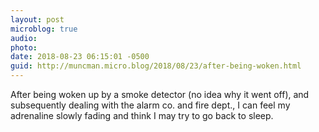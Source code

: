 ```yaml
---
layout: post
microblog: true
audio: 
photo: 
date: 2018-08-23 06:15:01 -0500
guid: http://muncman.micro.blog/2018/08/23/after-being-woken.html
---
```

After being woken up by a smoke detector (no idea why it went off), and subsequently dealing with the alarm co. and fire dept., I can feel my adrenaline slowly fading and think I may try to go back to sleep. 

